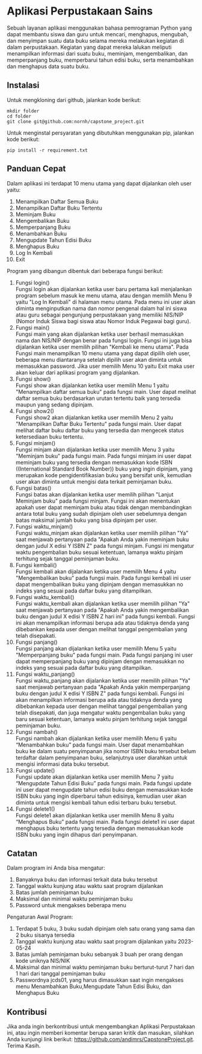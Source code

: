 # Aplikasi Perpustakaan Sains

Sebuah layanan aplikasi menggunakan bahasa pemrograman Python yang dapat membantu siswa dan guru untuk mencari, menghapus, mengubah, dan menyimpan suatu data buku selama mereka melakukan kegiatan di dalam perpustakaan. Kegiatan yang dapat mereka lalukan meliputi menampilkan informasi dari suatu buku,  meminjam, mengembalikan, dan memperpanjang buku, memperbarui tahun edisi buku, serta menambahkan dan menghapus data suatu buku.

## Instalasi

Untuk mengkloning dari github, jalankan kode berikut:

    mkdir folder
    cd folder
    git clone git@github.com:nornh/capstone_project.git

Untuk menginstal persyaratan yang dibutuhkan menggunakan pip, jalankan kode berikut:

    pip install -r requirement.txt

## Panduan Cepat


Dalam aplikasi ini terdapat 10 menu utama yang dapat dijalankan oleh user yaitu:
1. Menampilkan Daftar Semua Buku 
2. Menampilkan Daftar Buku Tertentu
3. Meminjam Buku
4. Mengembalikan Buku
5. Memperpanjang Buku
6. Menambahkan Buku
7. Mengupdate Tahun Edisi Buku 
8. Menghapus Buku
9. Log In Kembali
10. Exit

Program yang dibangun dibentuk dari beberapa fungsi berikut:
1. Fungsi login()
    <br>Fungsi login akan dijalankan ketika user baru pertama kali menjalankan program sebelum masuk ke menu utama, atau dengan memilih Menu 9 yaitu "Log In Kembali" di halaman menu utama. Pada menu ini user akan diminta menginputkan nama dan nomor pengenal dalam hal ini siswa atau guru sebagai pengunjung perpustakaan yang memiliki NIS/NIP (Nomor Induk Siswa bagi siswa atau Nomor Induk Pegawai bagi guru).
2. Fungsi main()
    <br>Fungsi main yang akan dijalankan ketika user berhasil memasukkan nama dan NIS/NIP dengan benar pada fungsi login. Fungsi ini juga bisa dijalankan ketika user memilih pilihan "Kembali ke menu utama". Pada Fungsi main menampilkan 10 menu utama yang dapat dipilih oleh user, beberapa menu diantaranya setelah dipilih user akan diminta untuk memasukkan password. Jika user memilih Menu 10 yaitu Exit maka user akan keluar dari aplikasi program yang dijalankan.
3. Fungsi show()
    <br>Fungsi show akan dijalankan ketika user memilih Menu 1 yaitu "Menampilkan daftar semua buku" pada fungsi main. User dapat melihat daftar semua buku berdasarkan urutan tertentu baik yang tersedia maupun yang sedang dipinjam.
4. Fungsi show2()
    <br>Fungsi show2 akan dijalankan ketika user memilih Menu 2 yaitu "Menampilkan Daftar Buku Tertentu" pada fungsi main. User dapat melihat daftar buku daftar buku yang tersedia dan mengecek status ketersediaan buku tertentu.
5. Fungsi minjam()
    <br>Fungsi minjam akan dijalankan ketika user memilih Menu 3 yaitu "Meminjam buku" pada fungsi main. Pada fungsi minjam ini user dapat meminjam buku yang tersedia dengan memasukkan kode ISBN ((International Standard Book Number)) buku yang ingin dipinjam, yang merupakan kode pengidentifikasian buku yang bersifat unik, kemudian user akan diminta untuk mengisi data terkait peminjaman buku.
6. Fungsi batas()
    <br>Fungsi batas akan dijalankan ketika user memilih pilihan "Lanjut Meminjam buku" pada fungsi minjam. Fungsi ini akan menentukan apakah user dapat meminjam buku atau tidak dengan membandingkan antara total buku yang sudah dipinjam oleh user sebelumnya dengan batas maksimal jumlah buku yang bisa dipinjam per user.
7. Fungsi waktu_minjam()
    <br>Fungsi waktu_minjam akan dijalankan ketika user memilih pilihan "Ya" saat menjawab pertanyaan pada "Apakah Anda yakin meminjam buku dengan judul X edisi Y ISBN Z" pada fungsi minjam. Fungsi ini mengatur waktu pengembalian buku sesuai ketentuan, lamanya waktu pinjam terhitung sejak tanggal peminjaman buku.
8. Fungsi kembali()
    <br>Fungsi kembali akan dijalankan ketika user memilih Menu 4 yaitu "Mengembalikan buku" pada fungsi main. Pada fungsi kembali ini user dapat mengembalikan buku yang dipinjam dengan memasukkan no indeks yang sesuai pada daftar buku yang ditampilkan.
9. Fungsi waktu_kembali()
    <br>Fungsi waktu_kembali akan dijalankan ketika user memilih pilihan "Ya" saat menjawab pertanyaan pada "Apakah Anda yakin mengembalikan buku dengan judul X edisi Y ISBN Z hari ini" pada fungsi kembali. Fungsi ini akan menampilkan informasi berupa ada atau tidaknya denda yang dibebankan kepada user dengan melihat tanggal pengembalian yang telah disepakati.
10. Fungsi panjang()
    <br>Fungsi panjang akan dijalankan ketika user memilih Menu 5 yaitu "Memperpanjang buku" pada fungsi main. Pada fungsi panjang ini user dapat memperpanjang buku yang dipinjam dengan memasukkan no indeks yang sesuai pada daftar buku yang ditampilkan.
11. Fungsi waktu_panjang()
    <br>Fungsi waktu_panjang akan dijalankan ketika user memilih pilihan "Ya" saat menjawab pertanyaan pada "Apakah Anda yakin memperpanjang buku dengan judul X edisi Y ISBN Z" pada fungsi kembali. Fungsi ini akan menampilkan informasi berupa ada atau tidaknya denda yang dibebankan kepada user dengan melihat tanggal pengembalian yang telah disepakati, dan juga mengatur waktu pengembalian buku yang baru sesuai ketentuan, lamanya waktu pinjam terhitung sejak tanggal peminjaman buku.
12. Fungsi nambah()
    <br>Fungsi nambah akan dijalankan ketika user memilih Menu 6 yaitu “Menambahkan buku” pada fungsi main. User dapat menambahkan buku ke dalam suatu penyimpanan jika nomor ISBN buku tersebut belum terdaftar dalam penyimpanan buku, selanjutnya user diarahkan untuk mengisi informasi data buku tersebut. 
13. Fungsi update()
    <br>Fungsi update akan dijalankan ketika user memilih Menu 7 yaitu “Mengupdate Tahun Edisi Buku” pada fungsi main. Pada fungsi update ini user dapat mengupdate tahun edisi buku dengan memasukkan kode ISBN buku yang ingin diperbarui tahun edisinya, kemudian user akan diminta untuk mengisi kembali tahun edisi terbaru buku tersebut.
14. Fungsi delete1()
    <br>Fungsi delete1 akan dijalankan ketika user memilih Menu 8 yaitu “Menghapus Buku” pada fungsi main. Pada fungsi delete1 ini user dapat menghapus buku tertentu yang tersedia dengan memasukkan kode ISBN buku yang ingin dihapus dari penyimpanan.

## Catatan

Dalam program ini Anda bisa mengatur:
 1. Banyaknya buku dan informasi terkait data buku tersebut
 2. Tanggal waktu kunjung atau waktu saat program dijalankan
 3. Batas jumlah peminjaman buku
 4. Maksimal dan minimal waktu peminjaman buku
 5. Password untuk mengakses beberapa menu

 Pengaturan Awal Program:
 1. Terdapat 5 buku, 3 buku sudah dipinjam oleh satu orang yang sama dan 2 buku sisanya tersedia 
 2. Tanggal waktu kunjung atau waktu saat program dijalankan yaitu 2023-05-24
 3. Batas jumlah peminjaman buku sebanyak 3 buah per orang dengan kode uniknya NIS/NIK
 4. Maksimal dan minimal waktu peminjaman buku berturut-turut 7 hari dan 1 hari dari tanggal peminjaman buku
 5. Passwordnya jcds01, yang harus dimasukkan saat ingin mengakses menu Menambahkan Buku,Mengupdate Tahun Edisi Buku, dan Menghapus Buku

## Kontribusi

Jika anda ingin berkontribusi untuk mengembangkan Aplikasi Perpustakaan ini, atau ingin memberi komentar berupa saran kritik dan masukan, silahkan Anda kunjungi link berikut:  https://github.com/andimrs/CapstoneProject.git. Terima Kasih.

